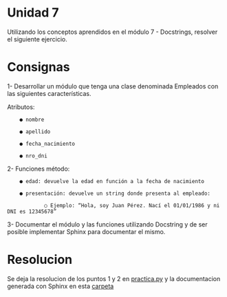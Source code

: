 # Unidad 7

Utilizando los conceptos aprendidos en el módulo 7 - Docstrings, resolver el siguiente ejercicio.

# Consignas

1- Desarrollar un módulo que tenga una clase denominada Empleados con las siguientes características.

Atributos:

        ● nombre

        ● apellido

        ● fecha_nacimiento

        ● nro_dni


2- Funciones método:

        ● edad: devuelve la edad en función a la fecha de nacimiento

        ● presentación: devuelve un string donde presenta al empleado:
        
                ○ Ejemplo: “Hola, soy Juan Pérez. Nací el 01/01/1986 y ni DNI es 12345678”

3- Documentar el módulo y las funciones utilizando Docstring y de ser posible implementar Sphinx para documentar el mismo.

# Resolucion

Se deja la resolucion de los puntos 1 y 2 en [practica.py](https://github.com/AlanGMF/Unidades/blob/main/Unidad%2007/Sphinx/source/practica.py) y la documentacion generada con Sphinx en esta [carpeta](https://github.com/AlanGMF/Unidades/tree/main/Unidad%2007/Sphinx/_build/html)
